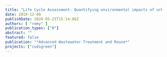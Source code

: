 ```yaml
---
title: "Life Cycle Assessment: Quantifying environmental impacts of urban water management"
date: 2010-12-08
publishDate: 2020-05-25T15:14:06Z
authors: [ "remy" ]
publication_types: ["0"]
abstract: ""
featured: false
publication: "*Advanced Wastewater Treatment and Reuse*"
projects: ["codigreen"]
---
```


